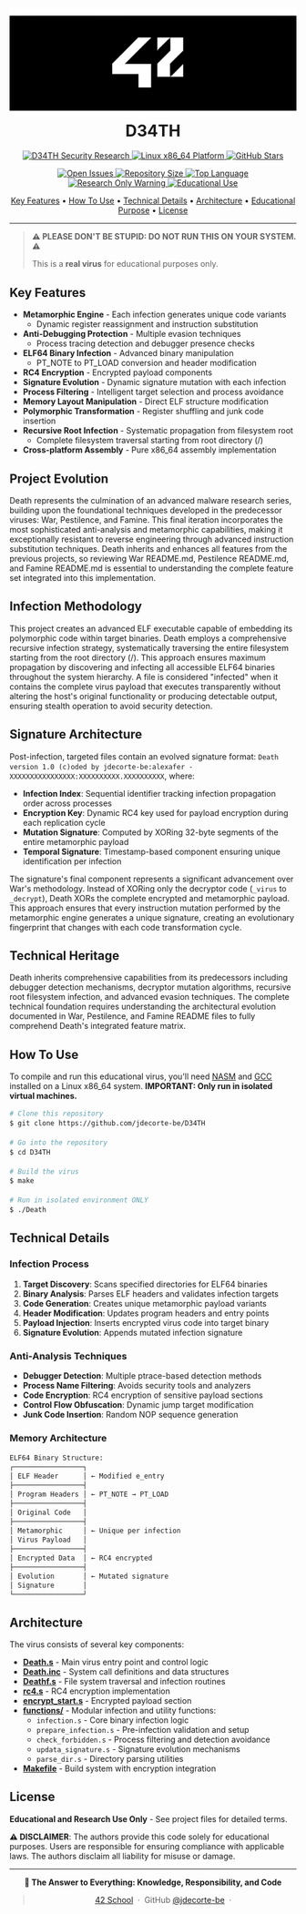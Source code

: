 <h1 align="center">
  <a href="https://github.com/jdecorte-be/D34TH"><img src="assets/banner.png" alt="D34TH" ></a>
  D34TH
  <br>
</h1>

<p align="center">
  <a href="https://github.com/jdecorte-be/D34TH">
    <img src="https://shields.io/badge/D34TH-Security%20Research-critical?logoColor=white&labelColor=000000&color=8B0000"
         alt="D34TH Security Research">
  </a>
  <a href="https://github.com/jdecorte-be/D34TH">
    <img src="https://shields.io/badge/Platform-Linux%20x86__64-blue?logo=linux&logoColor=white&labelColor=000000"
         alt="Linux x86_64 Platform">
  </a>
  <a href="https://github.com/jdecorte-be/D34TH/stargazers">
    <img src="https://shields.io/github/stars/jdecorte-be/D34TH?logo=star&logoColor=white&labelColor=000000&color=yellow"
         alt="GitHub Stars">
  </a>
</p>

<p align="center">
  <a href="https://github.com/jdecorte-be/D34TH/issues">
    <img src="https://shields.io/github/issues/jdecorte-be/D34TH?logoColor=white&labelColor=000000&color=orange"
         alt="Open Issues">
  </a>
  <a href="https://github.com/jdecorte-be/D34TH">
    <img src="https://shields.io/github/repo-size/jdecorte-be/D34TH?logo=database&logoColor=white&labelColor=000000&color=purple"
         alt="Repository Size">
  </a>
  <a href="https://github.com/jdecorte-be/D34TH">
    <img src="https://shields.io/github/languages/top/jdecorte-be/D34TH?logo=code&logoColor=white&labelColor=000000&color=green"
         alt="Top Language">
  </a>
  <a href="https://github.com/jdecorte-be/D34TH">
    <img src="https://shields.io/badge/⚠️-RESEARCH%20ONLY-critical?labelColor=000000&color=FF0000"
         alt="Research Only Warning">
  </a>
  <a href="https://github.com/jdecorte-be/D34TH">
    <img src="https://shields.io/badge/Encryptor-RC4-informational?logo=book&logoColor=white&labelColor=000000&color=blue"
         alt="Educational Use">
  </a>  
</p>

<p align="center">
  <a href="#key-features">Key Features</a> •
  <a href="#how-to-use">How To Use</a> •
  <a href="#technical-details">Technical Details</a> •
  <a href="#architecture">Architecture</a> •
  <a href="#educational-purpose">Educational Purpose</a> •
  <a href="#license">License</a>
</p>

<div align="center">
  
</div>






---


> **⚠️ PLEASE DON'T BE STUPID: DO NOT RUN THIS ON YOUR SYSTEM. ⚠️**
> 
> This is a **real virus** for educational purposes only.
> 

## Key Features

* **Metamorphic Engine** - Each infection generates unique code variants
  - Dynamic register reassignment and instruction substitution
* **Anti-Debugging Protection** - Multiple evasion techniques
  - Process tracing detection and debugger presence checks
* **ELF64 Binary Infection** - Advanced binary manipulation
  - PT_NOTE to PT_LOAD conversion and header modification
* **RC4 Encryption** - Encrypted payload components
* **Signature Evolution** - Dynamic signature mutation with each infection
* **Process Filtering** - Intelligent target selection and process avoidance
* **Memory Layout Manipulation** - Direct ELF structure modification
* **Polymorphic Transformation** - Register shuffling and junk code insertion
* **Recursive Root Infection** - Systematic propagation from filesystem root
  - Complete filesystem traversal starting from root directory (/)
* **Cross-platform Assembly** - Pure x86_64 assembly implementation

## Project Evolution

Death represents the culmination of an advanced malware research series, building upon the foundational techniques developed in the predecessor viruses: War, Pestilence, and Famine. This final iteration incorporates the most sophisticated anti-analysis and metamorphic capabilities, making it exceptionally resistant to reverse engineering through advanced instruction substitution techniques. Death inherits and enhances all features from the previous projects, so reviewing War README.md, Pestilence README.md, and Famine README.md is essential to understanding the complete feature set integrated into this implementation.

## Infection Methodology

This project creates an advanced ELF executable capable of embedding its polymorphic code within target binaries. Death employs a comprehensive recursive infection strategy, systematically traversing the entire filesystem starting from the root directory (/). This approach ensures maximum propagation by discovering and infecting all accessible ELF64 binaries throughout the system hierarchy. A file is considered "infected" when it contains the complete virus payload that executes transparently without altering the host's original functionality or producing detectable output, ensuring stealth operation to avoid security detection.

## Signature Architecture

Post-infection, targeted files contain an evolved signature format: `Death version 1.0 (c)oded by jdecorte-be:alexafer - XXXXXXXXXXXXXXXX:XXXXXXXXXX.XXXXXXXXXX`, where:

- **Infection Index**: Sequential identifier tracking infection propagation order across processes
- **Encryption Key**: Dynamic RC4 key used for payload encryption during each replication cycle  
- **Mutation Signature**: Computed by XORing 32-byte segments of the entire metamorphic payload
- **Temporal Signature**: Timestamp-based component ensuring unique identification per infection

The signature's final component represents a significant advancement over War's methodology. Instead of XORing only the decryptor code (`_virus` to `_decrypt`), Death XORs the complete encrypted and metamorphic payload. This approach ensures that every instruction mutation performed by the metamorphic engine generates a unique signature, creating an evolutionary fingerprint that changes with each code transformation cycle.

## Technical Heritage

Death inherits comprehensive capabilities from its predecessors including debugger detection mechanisms, decryptor mutation algorithms, recursive root filesystem infection, and advanced evasion techniques. The complete technical foundation requires understanding the architectural evolution documented in War, Pestilence, and Famine README files to fully comprehend Death's integrated feature matrix.
## How To Use

To compile and run this educational virus, you'll need [NASM](https://www.nasm.us/) and [GCC](https://gcc.gnu.org/) installed on a Linux x86_64 system. **IMPORTANT: Only run in isolated virtual machines.**

```bash
# Clone this repository
$ git clone https://github.com/jdecorte-be/D34TH

# Go into the repository
$ cd D34TH

# Build the virus
$ make

# Run in isolated environment ONLY
$ ./Death
```

## Technical Details

### Infection Process
1. **Target Discovery**: Scans specified directories for ELF64 binaries
2. **Binary Analysis**: Parses ELF headers and validates infection targets
3. **Code Generation**: Creates unique metamorphic payload variants
4. **Header Modification**: Updates program headers and entry points
5. **Payload Injection**: Inserts encrypted virus code into target binary
6. **Signature Evolution**: Appends mutated infection signature

### Anti-Analysis Techniques
- **Debugger Detection**: Multiple ptrace-based detection methods
- **Process Name Filtering**: Avoids security tools and analyzers
- **Code Encryption**: RC4 encryption of sensitive payload sections
- **Control Flow Obfuscation**: Dynamic jump target modification
- **Junk Code Insertion**: Random NOP sequence generation

### Memory Architecture

```
ELF64 Binary Structure:
┌─────────────────┐
│ ELF Header      │ ← Modified e_entry
├─────────────────┤
│ Program Headers │ ← PT_NOTE → PT_LOAD
├─────────────────┤
│ Original Code   │
├─────────────────┤
│ Metamorphic     │ ← Unique per infection
│ Virus Payload   │
├─────────────────┤
│ Encrypted Data  │ ← RC4 encrypted
├─────────────────┤
│ Evolution       │ ← Mutated signature
│ Signature       │
└─────────────────┘
```

## Architecture

The virus consists of several key components:

- **[Death.s](src/Death.s)** - Main virus entry point and control logic
- **[Death.inc](src/Death.inc)** - System call definitions and data structures  
- **[Deathf.s](src/Deathf.s)** - File system traversal and infection routines
- **[rc4.s](src/rc4.s)** - RC4 encryption implementation
- **[encrypt_start.s](src/encrypt_start.s)** - Encrypted payload section
- **[functions/](src/functions/)** - Modular infection and utility functions:
  - `infection.s` - Core binary infection logic
  - `prepare_infection.s` - Pre-infection validation and setup
  - `check_forbidden.s` - Process filtering and detection avoidance
  - `updata_signature.s` - Signature evolution mechanisms
  - `parse_dir.s` - Directory parsing utilities
- **[Makefile](Makefile)** - Build system with encryption integration

## License

**Educational and Research Use Only** - See project files for detailed terms.

**⚠️ DISCLAIMER**: The authors provide this code solely for educational purposes. Users are responsible for ensuring compliance with applicable laws. The authors disclaim all liability for misuse or damage.

---

<div align="center">

**🎯 The Answer to Everything: Knowledge, Responsibility, and Code**

> [42 School](https://42.fr) &nbsp;&middot;&nbsp;
> GitHub [@jdecorte-be](https://github.com/jdecorte-be) &nbsp;&middot;&nbsp;

</div>
